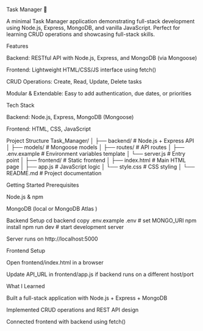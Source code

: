 Task Manager 🚀

A minimal Task Manager application demonstrating full-stack development using Node.js, Express, MongoDB, and vanilla JavaScript. Perfect for learning CRUD operations and showcasing full-stack skills.

Features

Backend: RESTful API with Node.js, Express, and MongoDB (via Mongoose)

Frontend: Lightweight HTML/CSS/JS interface using fetch()

CRUD Operations: Create, Read, Update, Delete tasks

Modular & Extendable: Easy to add authentication, due dates, or priorities

Tech Stack

Backend: Node.js, Express, MongoDB (Mongoose)

Frontend: HTML, CSS, JavaScript

Project Structure
Task_Manager/
│
├── backend/                 # Node.js + Express API
│   ├── models/              # Mongoose models
│   ├── routes/              # API routes
│   ├── .env.example         # Environment variables template
│   └── server.js            # Entry point
│
├── frontend/                # Static frontend
│   ├── index.html           # Main HTML page
│   ├── app.js               # JavaScript logic
│   └── style.css            # CSS styling
│
└── README.md                # Project documentation

Getting Started
Prerequisites

Node.js & npm

MongoDB (local or MongoDB Atlas
)

Backend Setup
cd backend
copy .env.example .env      # set MONGO_URI
npm install
npm run dev                 # start development server


Server runs on http://localhost:5000

Frontend Setup

Open frontend/index.html in a browser

Update API_URL in frontend/app.js if backend runs on a different host/port

What I Learned

Built a full-stack application with Node.js + Express + MongoDB

Implemented CRUD operations and REST API design

Connected frontend with backend using fetch()
